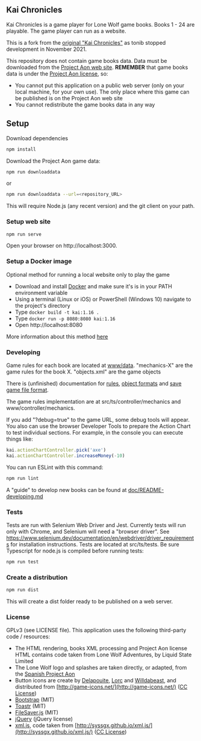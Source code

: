 ## Kai Chronicles

Kai Chronicles is a game player for Lone Wolf game books. Books 1 - 24 are playable. The game player can run as a website.

This is a fork from the [original "Kai Chronicles"](https://github.com/tonib/kaichronicles) as tonib stopped development in November 2021.

This repository does not contain game books data. Data must be downloaded from the [Project Aon web site](https://www.projectaon.org). 
**REMEMBER** that game books data is under the [Project Aon license](https://www.projectaon.org/en/Main/License), so:

* You cannot put this application on a public web server (only on your local machine, for
  your own use). The only place where this game can be published is on the Project Aon 
  web site
* You cannot redistribute the game books data in any way

## Setup

Download dependencies
```bash
npm install
```

Download the Project Aon game data:
```bash
npm run downloaddata
```
or
```bash
npm run downloaddata --url=<repository_URL>
```
This will require Node.js (any recent version) and the git client on your path.

### Setup web site

```bash
npm run serve
```
Open your browser on http://localhost:3000.

### Setup a Docker image
Optional method for running a local website only to play the game
 * Download and install [Docker](https://docs.docker.com/install/) and make sure it's is in your PATH environment variable
 * Using a terminal (Linux or iOS) or PowerShell (Windows 10) navigate to the project's directory
 * Type `docker build -t kai:1.16 .`
 * Type `docker run -p 8080:8080 kai:1.16`
 * Open http://localhost:8080
 
 More information about this method [here](./doc/README-docker.md)

### Developing 

Game rules for each book are located at [www/data](www/data). "mechanics-X" are the game rules
for the book X. "objects.xml" are the game objects

There is (unfinished) documentation for [rules](doc/README-mechanics.md), [object formats](doc/README-objects.md) and
[save game file format](doc/README-savegames.md).

The game rules implementation are at src/ts/controller/mechanics and www/controller/mechanics.

If you add "?debug=true" to the game URL, some debug tools will appear.
You also can use the browser Developer Tools to prepare the Action Chart to test individual sections.
For example, in the console you can execute things like:
```javascript
kai.actionChartController.pick('axe')
kai.actionChartController.increaseMoney(-10)
```

You can run ESLint with this command:

```bash
npm run lint
```

A "guide" to develop new books can be found at [doc/README-developing.md](doc/README-developing.md)

### Tests

Tests are run with Selenium Web Driver and Jest. Currently tests will run only with Chrome, and Selenium will need a "browser driver". See
https://www.selenium.dev/documentation/en/webdriver/driver_requirements for installation instructions. Tests are located at src/ts/tests.
Be sure Typescript for node.js is compiled before running tests:

```bash
npm run test
```

### Create a distribution

```bash
npm run dist
```

This will create a dist folder ready to be published on a web server.

### License

GPLv3 (see LICENSE file). This application uses the following third-party code / resources:

* The HTML rendering, books XML processing and Project Aon license HTML contains code
  taken from Lone Wolf Adventures, by Liquid State Limited
* The Lone Wolf logo and splashes are taken directly, or adapted, from the 
  [Spanish Project Aon](https://projectaon.org/es)
* Button icons are create by [Delapouite](http://delapouite.com/), 
  [Lorc](http://lorcblog.blogspot.com/) and [Willdabeast](http://wjbstories.blogspot.com/),
  and distributed from [http://game-icons.net/](http://game-icons.net/) 
  ([CC License](https://creativecommons.org/licenses/by/3.0/))
* [Bootstrap](http://getbootstrap.com/) (MIT)
* [Toastr](https://github.com/CodeSeven/toastr) (MIT)
* [FileSaver.js](https://github.com/eligrey/FileSaver.js/) (MIT)
* [jQuery](https://jquery.com/) (jQuery license)
* [xml.js](https://github.com/kripken/xml.js/), code taken from 
  [http://syssgx.github.io/xml.js/](http://syssgx.github.io/xml.js/) ([CC License](https://creativecommons.org/licenses/by/3.0/))
